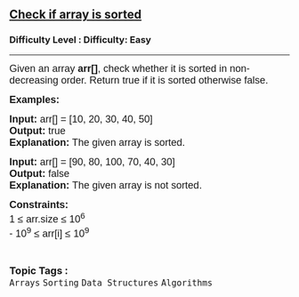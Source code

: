 <h2><a href="https://www.geeksforgeeks.org/problems/check-if-an-array-is-sorted0701/1?page=1&category=Arrays&difficulty=Easy&sortBy=submissions">Check if array is sorted</a></h2><h3>Difficulty Level : Difficulty: Easy</h3><hr><div class="problems_problem_content__Xm_eO"><p style="font-family: Nunito, Bangla191, sans-serif;"><span style="font-size: 18px; font-family: Nunito, Bangla191, sans-serif;">Given an array <strong style="font-family: &quot;Source Sans 3&quot;, Bangla191, sans-serif;">arr[]</strong>, check whether it is sorted in non-decreasing order. Return </span><span style="font-size: 18px; font-family: Nunito, Bangla191, sans-serif;">true if it is sorted otherwise false.</span></p>
<p style="font-family: Nunito, Bangla191, sans-serif;"><span style="font-size: 18px; font-family: Nunito, Bangla191, sans-serif;"><strong style="font-family: &quot;Source Sans 3&quot;, Bangla191, sans-serif;">Examples:</strong></span></p>
<pre style="font-family: Nunito, Bangla191, sans-serif;"><span style="font-size: 18px; font-family: Nunito, Bangla191, sans-serif;"><strong style="font-family: &quot;Source Sans 3&quot;, Bangla191, sans-serif;">Input: </strong>arr[] = [10, 20, 30, 40, 50]
<strong style="font-family: &quot;Source Sans 3&quot;, Bangla191, sans-serif;">Output:</strong> true
<strong style="font-family: &quot;Source Sans 3&quot;, Bangla191, sans-serif;">Explanation:</strong> The given array is sorted.</span></pre>
<pre style="font-family: Nunito, Bangla191, sans-serif;"><span style="font-size: 18px; font-family: Nunito, Bangla191, sans-serif;"><strong style="font-family: &quot;Source Sans 3&quot;, Bangla191, sans-serif;">Input: </strong>arr[] = [90, 80, 100, 70, 40, 30]
<strong style="font-family: &quot;Source Sans 3&quot;, Bangla191, sans-serif;">Output:</strong> false
<strong style="font-family: &quot;Source Sans 3&quot;, Bangla191, sans-serif;">Explanation:</strong>&nbsp;The given array is not sorted.</span></pre>
<p style="font-family: Nunito, Bangla191, sans-serif;"><span style="font-size: 18px; font-family: Nunito, Bangla191, sans-serif;"><strong style="font-family: &quot;Source Sans 3&quot;, Bangla191, sans-serif;">Constraints:</strong><br style="font-family: Nunito, Bangla191, sans-serif;">1 ≤ arr.size ≤ 10<sup style="font-family: Nunito, Bangla191, sans-serif;">6</sup><br style="font-family: Nunito, Bangla191, sans-serif;">- 10<sup style="font-family: Nunito, Bangla191, sans-serif;">9</sup> ≤ arr[i] ≤ 10<sup style="font-family: Nunito, Bangla191, sans-serif;">9</sup></span></p></div><br><p><span style=font-size:18px><strong>Topic Tags : </strong><br><code>Arrays</code>&nbsp;<code>Sorting</code>&nbsp;<code>Data Structures</code>&nbsp;<code>Algorithms</code>&nbsp;